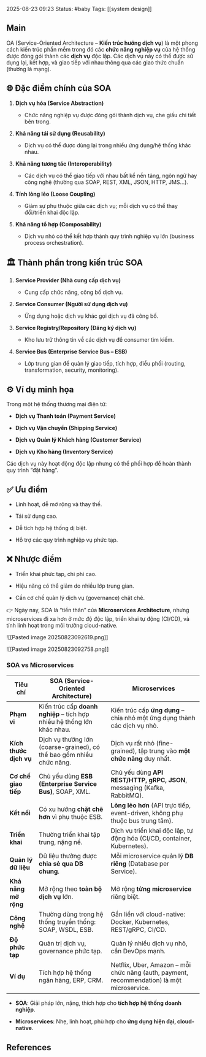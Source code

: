 2025-08-23 09:23
Status: #baby
Tags: [[system design]]
## Main

OA (Service-Oriented Architecture – **Kiến trúc hướng dịch vụ**) là một phong cách kiến trúc phần mềm trong đó các **chức năng nghiệp vụ** của hệ thống được đóng gói thành các **dịch vụ** độc lập. Các dịch vụ này có thể được sử dụng lại, kết hợp, và giao tiếp với nhau thông qua các giao thức chuẩn (thường là mạng).

## 🌐 Đặc điểm chính của SOA

1. **Dịch vụ hóa (Service Abstraction)**
    
    - Chức năng nghiệp vụ được đóng gói thành dịch vụ, che giấu chi tiết bên trong.
        
2. **Khả năng tái sử dụng (Reusability)**
    
    - Dịch vụ có thể được dùng lại trong nhiều ứng dụng/hệ thống khác nhau.
        
3. **Khả năng tương tác (Interoperability)**
    
    - Các dịch vụ có thể giao tiếp với nhau bất kể nền tảng, ngôn ngữ hay công nghệ (thường qua SOAP, REST, XML, JSON, HTTP, JMS...).
        
4. **Tính lỏng lẻo (Loose Coupling)**
    
    - Giảm sự phụ thuộc giữa các dịch vụ; mỗi dịch vụ có thể thay đổi/triển khai độc lập.
        
5. **Khả năng tổ hợp (Composability)**
    
    - Dịch vụ nhỏ có thể kết hợp thành quy trình nghiệp vụ lớn (business process orchestration).


## 🏛 Thành phần trong kiến trúc SOA

1. **Service Provider (Nhà cung cấp dịch vụ)**
    
    - Cung cấp chức năng, công bố dịch vụ.
        
2. **Service Consumer (Người sử dụng dịch vụ)**
    
    - Ứng dụng hoặc dịch vụ khác gọi dịch vụ đã công bố.
        
3. **Service Registry/Repository (Đăng ký dịch vụ)**
    
    - Kho lưu trữ thông tin về các dịch vụ để consumer tìm kiếm.
        
4. **Service Bus (Enterprise Service Bus – ESB)**
    
    - Lớp trung gian để quản lý giao tiếp, tích hợp, điều phối (routing, transformation, security, monitoring).


## ⚙️ Ví dụ minh họa

Trong một hệ thống thương mại điện tử:

- **Dịch vụ Thanh toán (Payment Service)**
    
- **Dịch vụ Vận chuyển (Shipping Service)**
    
- **Dịch vụ Quản lý Khách hàng (Customer Service)**
    
- **Dịch vụ Kho hàng (Inventory Service)**
    

Các dịch vụ này hoạt động độc lập nhưng có thể phối hợp để hoàn thành quy trình “đặt hàng”.



## ✅ Ưu điểm

- Linh hoạt, dễ mở rộng và thay thế.
    
- Tái sử dụng cao.
    
- Dễ tích hợp hệ thống dị biệt.
    
- Hỗ trợ các quy trình nghiệp vụ phức tạp.
    

## ❌ Nhược điểm

- Triển khai phức tạp, chi phí cao.
    
- Hiệu năng có thể giảm do nhiều lớp trung gian.
    
- Cần cơ chế quản lý dịch vụ (governance) chặt chẽ.


👉 Ngày nay, SOA là “tiền thân” của **Microservices Architecture**, nhưng microservices đi xa hơn ở mức độ độc lập, triển khai tự động (CI/CD), và tính linh hoạt trong môi trường cloud-native.


![[Pasted image 20250823092619.png]]


![[Pasted image 20250823092758.png]]

### SOA vs Microservices

| Tiêu chí               | SOA (Service-Oriented Architecture)                                     | Microservices                                                                              |
| ---------------------- | ----------------------------------------------------------------------- | ------------------------------------------------------------------------------------------ |
| **Phạm vi**            | Kiến trúc cấp **doanh nghiệp** – tích hợp nhiều hệ thống lớn khác nhau. | Kiến trúc cấp **ứng dụng** – chia nhỏ một ứng dụng thành các dịch vụ nhỏ.                  |
| **Kích thước dịch vụ** | Dịch vụ thường lớn (coarse-grained), có thể bao gồm nhiều chức năng.    | Dịch vụ rất nhỏ (fine-grained), tập trung vào **một chức năng** duy nhất.                  |
| **Cơ chế giao tiếp**   | Chủ yếu dùng **ESB (Enterprise Service Bus)**, SOAP, XML.               | Chủ yếu dùng **API REST/HTTP, gRPC, JSON**, messaging (Kafka, RabbitMQ).                   |
| **Kết nối**            | Có xu hướng **chặt chẽ hơn** vì phụ thuộc ESB.                          | **Lỏng lẻo hơn** (API trực tiếp, event-driven, không phụ thuộc bus trung tâm).             |
| **Triển khai**         | Thường triển khai tập trung, nặng nề.                                   | Dịch vụ triển khai độc lập, tự động hóa (CI/CD, container, Kubernetes).                    |
| **Quản lý dữ liệu**    | Dữ liệu thường được **chia sẻ qua DB chung**.                           | Mỗi microservice quản lý **DB riêng** (Database per Service).                              |
| **Khả năng mở rộng**   | Mở rộng theo **toàn bộ dịch vụ** lớn.                                   | Mở rộng **từng microservice** riêng biệt.                                                  |
| **Công nghệ**          | Thường dùng trong hệ thống truyền thống: SOAP, WSDL, ESB.               | Gắn liền với cloud-native: Docker, Kubernetes, REST/gRPC, CI/CD.                           |
| **Độ phức tạp**        | Quản trị dịch vụ, governance phức tạp.                                  | Quản lý nhiều dịch vụ nhỏ, cần DevOps mạnh.                                                |
| **Ví dụ**              | Tích hợp hệ thống ngân hàng, ERP, CRM.                                  | Netflix, Uber, Amazon – mỗi chức năng (auth, payment, recommendation) là một microservice. |

- **SOA**: Giải pháp lớn, nặng, thích hợp cho **tích hợp hệ thống doanh nghiệp**.
    
- **Microservices**: Nhẹ, linh hoạt, phù hợp cho **ứng dụng hiện đại, cloud-native**.


## References